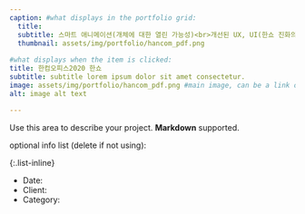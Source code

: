 ```yaml
---
caption: #what displays in the portfolio grid:
  title: 
  subtitle: 스마트 애니메이션(개체에 대한 열린 가능성)<br>개선된 UX, UI(한쇼 진화의 무한한 가능성)<br>txt로 저장하기(한쇼 문서의 새로운 가능성)
  thumbnail: assets/img/portfolio/hancom_pdf.png
  
#what displays when the item is clicked:
title: 한컴오피스2020 한쇼
subtitle: subtitle lorem ipsum dolor sit amet consectetur.
image: assets/img/portfolio/hancom_pdf.png #main image, can be a link or a file in assets/img/portfolio
alt: image alt text

---
```

Use this area to describe your project. **Markdown** supported.

optional info list (delete if not using):

{:.list-inline} 
- Date: 
- Client: 
- Category: 

